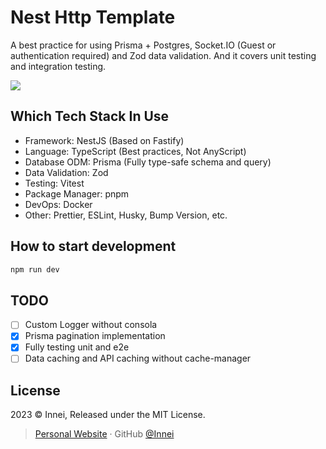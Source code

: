 # Nest Http Template

A best practice for using Prisma + Postgres, Socket.IO (Guest or authentication required) and Zod data validation. And it covers unit testing and integration testing.

![](https://github.com/Innei/nest-http-prisma-zod/assets/41265413/5fe1a343-5eae-4eb4-a3eb-65d61d517b8d)

## Which Tech Stack In Use

- Framework: NestJS (Based on Fastify)
- Language: TypeScript (Best practices, Not AnyScript)
- Database ODM: Prisma (Fully type-safe schema and query)
- Data Validation: Zod
- Testing: Vitest
- Package Manager: pnpm
- DevOps: Docker
- Other: Prettier, ESLint, Husky, Bump Version, etc.

## How to start development

```bash
npm run dev
```

## TODO

- [ ] Custom Logger without consola
- [x] Prisma pagination implementation
- [x] Fully testing unit and e2e
- [ ] Data caching and API caching without cache-manager

## License

2023 © Innei, Released under the MIT License.

> [Personal Website](https://innei.in/) · GitHub [@Innei](https://github.com/innei/)
